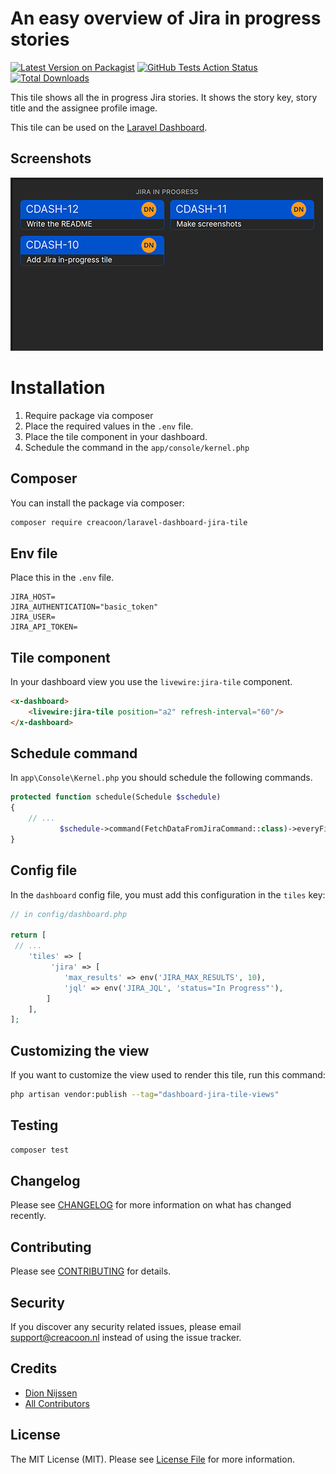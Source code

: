 # An easy overview of Jira in progress stories

[![Latest Version on Packagist](https://img.shields.io/packagist/v/creacoon/laravel-dashboard-jira-tile.svg?style=flat-square)](https://packagist.org/packages/creacoon/laravel-dashboard-jira-tile)
[![GitHub Tests Action Status](https://img.shields.io/github/workflow/status/creacoon/laravel-dashboard-jira-tile/PHP%20Composer/master)](https://github.com/creacoon/laravel-dashboard-jira-tile/actions?query=workflow%3Aphp+branch%3Amaster)
[![Total Downloads](https://img.shields.io/packagist/dt/creacoon/laravel-dashboard-jira-tile.svg?style=flat-square)](https://packagist.org/packages/creacoon/laravel-dashboard-jira-tile)

This tile shows all the in progress Jira stories. It shows the story key, story title and the assignee profile image.

This tile can be used on the [Laravel Dashboard](https://docs.spatie.be/laravel-dashboard).

## Screenshots
<img src="./docs/images/jira-tile.png"/><br />

# Installation
1. Require package via composer
2. Place the required values in the `.env` file.
3. Place the tile component in your dashboard.
4. Schedule the command in the `app/console/kernel.php`

## Composer
You can install the package via composer:

```bash
composer require creacoon/laravel-dashboard-jira-tile
```

## Env file
Place this in the `.env` file.
```dotenv
JIRA_HOST=
JIRA_AUTHENTICATION="basic_token"
JIRA_USER=
JIRA_API_TOKEN=
```

## Tile component

In your dashboard view you use the `livewire:jira-tile` component.

```html
<x-dashboard>
    <livewire:jira-tile position="a2" refresh-interval="60"/>
</x-dashboard>
```

## Schedule command
In `app\Console\Kernel.php` you should schedule the following commands.
```php
protected function schedule(Schedule $schedule)
{
    // ...
           $schedule->command(FetchDataFromJiraCommand::class)->everyFiveMinutes();
}
```
## Config file
In the `dashboard` config file, you must add this configuration in the `tiles` key:

```php
// in config/dashboard.php

return [
 // ...
    'tiles' => [
         'jira' => [
            'max_results' => env('JIRA_MAX_RESULTS', 10),
            'jql' => env('JIRA_JQL', 'status="In Progress"'),
        ]
    ],
];
```
## Customizing the view
If you want to customize the view used to render this tile, run this command:
```bash
php artisan vendor:publish --tag="dashboard-jira-tile-views"
```

## Testing

``` bash
composer test
```

## Changelog

Please see [CHANGELOG](CHANGELOG.md) for more information on what has changed recently.

## Contributing

Please see [CONTRIBUTING](CONTRIBUTING.md) for details.

## Security

If you discover any security related issues, please email support@creacoon.nl instead of using the issue tracker.

## Credits
- [Dion Nijssen](https://github.com/dion213)
- [All Contributors](../../contributors)

## License

The MIT License (MIT). Please see [License File](LICENSE.md) for more information.
